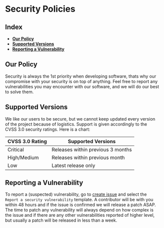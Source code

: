 # Security Policies

## Index
- [**Our Policy**](#our-policy)
- [**Supported Versions**](#supported-versions)
- [**Reporting a Vulnerability**](#reporting-a-vulnerability)

## Our Policy
Security is always the 1st priority when developing software, thats why our compromise with your security is on top of anything.
Feel free to report any vulnerabilities you may encounter with our software, and we will do our best to solve them.

## Supported Versions
We like our users to be secure, but we cannot keep updated every version of the project because of logistics.
Support is given accordingly to the CVSS 3.0 security ratings. Here is a chart:

| CVSS 3.0 Rating  | Supported Versions                |
|------------------|-----------------------------------|
| Critical         | Releases within previous 3 months |
| High/Medium      | Releases within previous month    |
| Low              | Latest release only               |

## Reporting a Vulnerability
To report a (suspected) vulnerability, go to [create issue](https://github.com/Dtar380/WorkspaceAutomation/issues/new/choose) and select the `Report a security vulnerability` template. A contributor will be with you within 48 hours and if the issue is confirmed we will release a patch ASAP. The time to patch any vulnerability will always depend on how complex is the issue and if there are any other vulnerabilities reported of higher level, but usually a patch will be released in less than a week.
